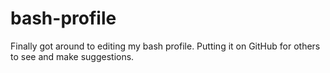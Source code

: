bash-profile
============

Finally got around to editing my bash profile.  Putting it on GitHub for others to see and make suggestions.
